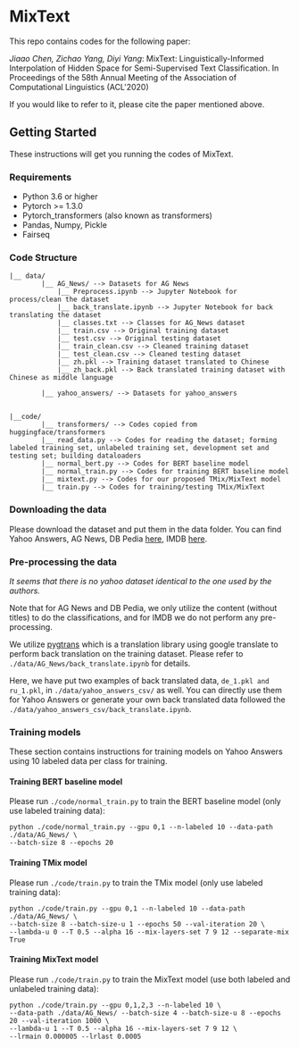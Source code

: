 # MixText
This repo contains codes for the following paper: 

*Jiaao Chen, Zichao Yang, Diyi Yang*: MixText: Linguistically-Informed Interpolation of Hidden Space for Semi-Supervised Text Classification. In Proceedings of the 58th Annual Meeting of the Association of Computational Linguistics (ACL'2020)

If you would like to refer to it, please cite the paper mentioned above. 


## Getting Started
These instructions will get you running the codes of MixText.

### Requirements
* Python 3.6 or higher
* Pytorch >= 1.3.0
* Pytorch_transformers (also known as transformers)
* Pandas, Numpy, Pickle
* Fairseq


### Code Structure
```
|__ data/
        |__ AG_News/ --> Datasets for AG News
            |__ Preprocess.ipynb --> Jupyter Notebook for process/clean the dataset
            |__ back_translate.ipynb --> Jupyter Notebook for back translating the dataset
            |__ classes.txt --> Classes for AG_News dataset
            |__ train.csv --> Original training dataset
            |__ test.csv --> Original testing dataset
            |__ train_clean.csv --> Cleaned training dataset
            |__ test_clean.csv --> Cleaned testing dataset
            |__ zh.pkl --> Training dataset translated to Chinese
            |__ zh_back.pkl --> Back translated training dataset with Chinese as middle language

        |__ yahoo_answers/ --> Datasets for yahoo_answers


|__code/
        |__ transformers/ --> Codes copied from huggingface/transformers
        |__ read_data.py --> Codes for reading the dataset; forming labeled training set, unlabeled training set, development set and testing set; building dataloaders
        |__ normal_bert.py --> Codes for BERT baseline model
        |__ normal_train.py --> Codes for training BERT baseline model
        |__ mixtext.py --> Codes for our proposed TMix/MixText model
        |__ train.py --> Codes for training/testing TMix/MixText 
```

### Downloading the data
Please download the dataset and put them in the data folder. You can find Yahoo Answers, AG News, DB Pedia [here](https://github.com/LC-John/Yahoo-Answers-Topic-Classification-Dataset), IMDB [here](https://www.kaggle.com/lakshmi25npathi/imdb-dataset-of-50k-movie-reviews).

### Pre-processing the data

_It seems that there is no yahoo dataset identical to the one used by the authors._

Note that for AG News and DB Pedia, we only utilize the content (without titles) to do the classifications, and for IMDB we do not perform any pre-processing.

We utilize [pygtrans](https://pypi.org/project/pygtrans/) which is a translation library using google translate to perform back translation on the training dataset. Please refer to `./data/AG_News/back_translate.ipynb` for details.

Here, we have put two examples of back translated data, `de_1.pkl and ru_1.pkl`, in `./data/yahoo_answers_csv/` as well. You can directly use them for Yahoo Answers or generate your own back translated data followed the `./data/yahoo_answers_csv/back_translate.ipynb`.



### Training models
These section contains instructions for training models on Yahoo Answers using 10 labeled data per class for training.

#### Training BERT baseline model
Please run `./code/normal_train.py` to train the BERT baseline model (only use labeled training data):
```
python ./code/normal_train.py --gpu 0,1 --n-labeled 10 --data-path ./data/AG_News/ \
--batch-size 8 --epochs 20 
```

#### Training TMix model
Please run `./code/train.py` to train the TMix model (only use labeled training data):
```
python ./code/train.py --gpu 0,1 --n-labeled 10 --data-path ./data/AG_News/ \
--batch-size 8 --batch-size-u 1 --epochs 50 --val-iteration 20 \
--lambda-u 0 --T 0.5 --alpha 16 --mix-layers-set 7 9 12 --separate-mix True 
```


#### Training MixText model
Please run `./code/train.py` to train the MixText model (use both labeled and unlabeled training data):
```
python ./code/train.py --gpu 0,1,2,3 --n-labeled 10 \
--data-path ./data/AG_News/ --batch-size 4 --batch-size-u 8 --epochs 20 --val-iteration 1000 \
--lambda-u 1 --T 0.5 --alpha 16 --mix-layers-set 7 9 12 \
--lrmain 0.000005 --lrlast 0.0005
```





